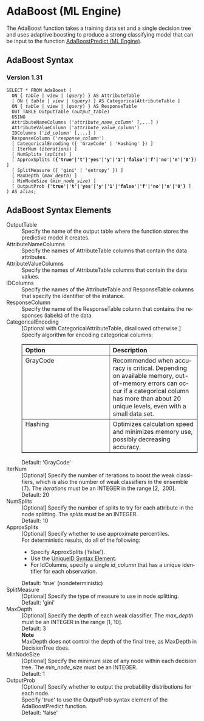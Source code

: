 <html><head></head><body><div class="nested0" aria-labelledby="ariaid-title1" topicindex="1" topicid="jde1507740701962" id="jde1507740701962"><h1 class="title topictitle1" id="ariaid-title1">AdaBoost (ML Engine)</h1><div class="body conbody">
<p class="p">The AdaBoost function takes a training data set and a single decision tree and uses adaptive boosting to produce a strong classifying model that can be input to the function <a href="jku1558470203716.md#dzb1507741498257">AdaBoostPredict (ML Engine)</a>.</p></div><div class="topic reference nested1" aria-labelledby="ariaid-title2" topicindex="2" topicid="tvz1507740754368" xml:lang="en-us" lang="en-us" id="tvz1507740754368">
<h2 class="title topictitle2" id="ariaid-title2">AdaBoost Syntax</h2><div class="body refbody"><div class="section" id="tvz1507740754368__section_N1000E_N1000C_N10001">
<h3 class="title sectiontitle">Version 1.31</h3><pre class="pre codeblock" xml:space="preserve"><code>SELECT * FROM AdaBoost (
  <span>ON { <var class="keyword varname">table</var> | <var class="keyword varname">view</var> | (<var class="keyword varname">query</var>) }</span> AS AttributeTable
  [ <span>ON { <var class="keyword varname">table</var> | <var class="keyword varname">view</var> | (<var class="keyword varname">query</var>) }</span> AS CategoricalAttributeTable ]
  <span>ON { <var class="keyword varname">table</var> | <var class="keyword varname">view</var> | (<var class="keyword varname">query</var>) }</span> AS ResponseTable
  OUT TABLE OutputTable (<var class="keyword varname">output_table</var>)
  USING
  AttributeNameColumns ('<var class="keyword varname">attribute_name_column</var>' [,...] )
  AttributeValueColumn ('<var class="keyword varname">attribute_value_column</var>')
  IDColumns ('<var class="keyword varname">id_column</var>' [,...] )
  ResponseColumn ('<var class="keyword varname">response_column</var>')
  [ CategoricalEncoding ({ 'GrayCode' | 'Hashing' }) ]
  [ IterNum (<var class="keyword varname">iterations</var>) ]
  [ NumSplits (<var class="keyword varname">splits</var>) ]
  [ ApproxSplits (<span><b>{'true'|'t'|'yes'|'y'|'1'|'false'|'f'|'no'|'n'|'0'}</b></span>) ]
  [ SplitMeasure ({ 'gini' | 'entropy' }) ]
  [ MaxDepth (<var class="keyword varname">max_depth</var>) ]
  [ MinNodeSize (<var class="keyword varname">min_node_size</var>) ]
  [ OutputProb <span><b>{'true'|'t'|'yes'|'y'|'1'|'false'|'f'|'no'|'n'|'0'}</b></span> ]
) AS <var class="keyword varname">alias</var>;</code></pre></div></div></div><div class="topic reference nested1" aria-labelledby="ariaid-title3" topicindex="3" topicid="bdf1507740758190" xml:lang="en-us" lang="en-us" id="bdf1507740758190">
<h2 class="title topictitle2" id="ariaid-title3">AdaBoost Syntax Elements</h2><div class="body refbody"><div class="section" id="bdf1507740758190__section_N10011_N1000E_N10001"><dl class="dl parml"><dt class="dt pt dlterm">OutputTable</dt><dd class="dd pd">Specify the name of the output table where the function stores the predictive model it creates.</dd><dt class="dt pt dlterm">AttributeNameColumns</dt><dd class="dd pd">Specify the names of AttributeTable columns that contain the data attributes.</dd><dt class="dt pt dlterm">AttributeValueColumns</dt><dd class="dd pd">Specify the names of AttributeTable columns that contain the data values.</dd><dt class="dt pt dlterm">IDColumns</dt><dd class="dd pd">Specify the names of the AttributeTable and ResponseTable columns that specify the identifier of the instance.</dd><dt class="dt pt dlterm">ResponseColumn</dt><dd class="dd pd">Specify the name of the ResponseTable column that contains the responses (labels) of the data.</dd><dt class="dt pt dlterm">CategoricalEncoding</dt><dd class="dd pd">[Optional with CategoricalAttributeTable, disallowed otherwise.] Specify algorithm for encoding categorical columns:
<div class="tablenoborder"><table cellpadding="4" cellspacing="0" summary="" id="bdf1507740758190__table_n14_5pp_sgb" class="table" frame="border" border="1" rules="all"><div class="caption"></div><colgroup span="1"><col style="width:50%" span="1"></col><col style="width:50%" span="1"></col></colgroup><thead class="thead" style="text-align:left;"><tr class="row"><th class="entry cellrowborder" style="vertical-align:top;" id="d97435e192" rowspan="1" colspan="1">Option</th><th class="entry cellrowborder" style="vertical-align:top;" id="d97435e194" rowspan="1" colspan="1">Description</th></tr></thead><tbody class="tbody"><tr class="row"><td class="entry cellrowborder" style="vertical-align:top;" headers="d97435e192" rowspan="1" colspan="1">GrayCode</td><td class="entry cellrowborder" style="vertical-align:top;" headers="d97435e194" rowspan="1" colspan="1">Recommended when accuracy is critical. Depending on available memory, out-of-memory errors can occur if a categorical column has more than about 20 unique levels, even with a small data set.</td></tr><tr class="row"><td class="entry cellrowborder" style="vertical-align:top;" headers="d97435e192" rowspan="1" colspan="1">Hashing</td><td class="entry cellrowborder" style="vertical-align:top;" headers="d97435e194" rowspan="1" colspan="1">Optimizes calculation speed and minimizes memory use, possibly decreasing accuracy.</td></tr></tbody></table></div></dd><dd class="dd pd ddexpand">Default: 'GrayCode'</dd><dt class="dt pt dlterm">IterNum</dt><dd class="dd pd">[Optional] Specify the number of iterations to boost the weak classifiers, which is also the number of weak classifiers in the ensemble (<var class="keyword varname">T</var>). The <var class="keyword varname">iterations</var> must be an INTEGER in the range [2,  200].</dd><dd class="dd pd ddexpand">Default: 20</dd><dt class="dt pt dlterm">NumSplits</dt><dd class="dd pd">[Optional] Specify the number of splits to try for each attribute in the node splitting. The <var class="keyword varname">splits</var> must be an INTEGER.</dd><dd class="dd pd ddexpand">Default: 10</dd><dt class="dt pt dlterm">ApproxSplits</dt><dd class="dd pd">[Optional] Specify whether to use approximate percentiles.</dd><dd class="dd pd ddexpand">For deterministic results, do all of the following:
<ul class="ul">
<li class="li">Specify ApproxSplits ('false').</li>
<li class="li">Use the <a href="fdw1549987717481.md">UniqueID Syntax Element</a>.</li>
<li class="li">For IdColumns, specify a single <var class="keyword varname">id_column</var> that has a unique identifier for each observation.</li></ul></dd><dd class="dd pd ddexpand">Default: 'true' (nondeterministic)</dd><dt class="dt pt dlterm">SplitMeasure</dt><dd class="dd pd">[Optional] Specify the type of measure to use in node splitting.</dd><dd class="dd pd ddexpand">Default: 'gini'</dd><dt class="dt pt dlterm">MaxDepth</dt><dd class="dd pd">[Optional] Specify the depth of each weak classifier. The <var class="keyword varname">max_depth</var> must be an INTEGER in the range [1, 10].</dd><dd class="dd pd ddexpand">Default: 3<div class="note note" id="bdf1507740758190__note_N100D7_N100C9_N100C2_N10018_N10014_N10010_N10001"><span><b>Note</b></span><div class="notebody">MaxDepth does not control the depth of the final tree, as MaxDepth in DecisionTree does.</div></div></dd><dt class="dt pt dlterm">MinNodeSize</dt><dd class="dd pd">[Optional] Specify the minimum size of any node within each decision tree. The <var class="keyword varname">min_node_size</var> must be an INTEGER.</dd><dd class="dd pd ddexpand">Default: 1</dd><dt class="dt pt dlterm">OutputProb</dt><dd class="dd pd">[Optional] Specify whether to output the probability distributions for each node.</dd><dd class="dd pd ddexpand">Specify 'true' to use the OutputProb syntax element of the AdaBoostPredict function.</dd><dd class="dd pd ddexpand">Default: 'false'</dd></dl></div></div></div></div></body></html>
